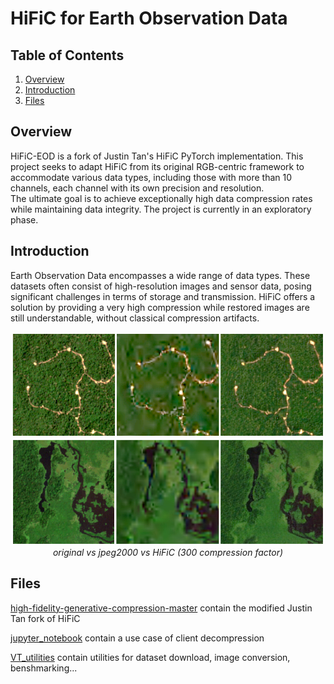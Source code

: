 # HiFiC for Earth Observation Data
## Table of Contents
1. [Overview](#overview)
2. [Introduction](#introduction)
3. [Files](#notebook)
## Overview

HiFiC-EOD is a fork of Justin Tan's HiFiC PyTorch implementation. This project seeks to adapt HiFiC from its original RGB-centric framework to accommodate various data types, including those with more than 10 channels, each channel with its own precision and resolution.  
The ultimate goal is to achieve exceptionally high data compression rates while maintaining data integrity. The project is currently in an exploratory phase.

## Introduction

Earth Observation Data encompasses a wide range of data types.
These datasets often consist of high-resolution images and sensor data, posing significant challenges in terms of storage and transmission. 
HiFiC offers a solution by providing a very high compression while restored images are still understandable, without classical compression artifacts.
<div style="text-align:center">
<img width="500px" alt="original vs jpeg2000 vs HiFiC (300 compression factor)" src="high-fidelity-generative-compression-master/assets/hific/hific_jp2k_300_debardage_comparison.png">
<img width="500px" alt="original vs jpeg2000 vs HiFiC (300 compression factor)" src="high-fidelity-generative-compression-master/assets/hific/hific_jp2k_300_forest_comparison.png">    
<br><i>original vs jpeg2000 vs HiFiC (300 compression factor)</i>
</div>

## Files
[high-fidelity-generative-compression-master](high-fidelity-generative-compression-master)
contain the modified Justin Tan fork of HiFiC  

[jupyter_notebook](jupyter_notebook)
contain a use case of client decompression  

[VT_utilities](VT_utilities)
contain utilities for dataset download, image conversion, benshmarking...